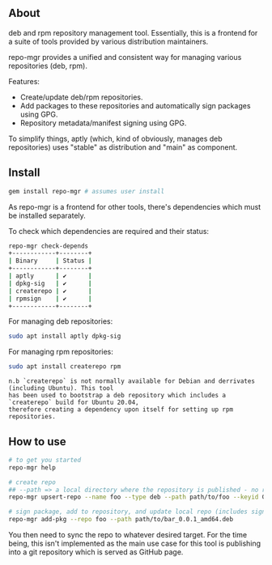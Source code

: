 ## About

deb and rpm repository management tool. Essentially, this is a frontend for a suite of tools provided by various distribution maintainers.

repo-mgr provides a unified and consistent way for managing various repositories (deb, rpm).

Features:

 * Create/update deb/rpm repositories.
 * Add packages to these repositories and automatically sign packages using GPG.
 * Repository metadata/manifest signing using GPG.

To simplify things, aptly (which, kind of obviously, manages deb repositories) uses "stable" as distribution and "main" as component.

## Install

```bash
gem install repo-mgr # assumes user install
```

As repo-mgr is a frontend for other tools, there's dependencies which must be installed separately.

To check which dependencies are required and their status:

```bash
repo-mgr check-depends
+------------+--------+
| Binary     | Status |
+------------+--------+
| aptly      | ✔      |
| dpkg-sig   | ✔      |
| createrepo | ✔      |
| rpmsign    | ✔      |
+------------+--------+
```

For managing deb repositories:

```bash
sudo apt install aptly dpkg-sig
```

For managing rpm repositories:

```bash
sudo apt install createrepo rpm
```

    n.b `createrepo` is not normally available for Debian and derrivates (including Ubuntu). This tool
    has been used to bootstrap a deb repository which includes a `createrepo` build for Ubuntu 20.04,
    therefore creating a dependency upon itself for setting up rpm repositories.

## How to use

```bash
# to get you started
repo-mgr help

# create repo
## --path => a local directory where the repository is published - no remote support at the moment
repo-mgr upsert-repo --name foo --type deb --path path/to/foo --keyid GPGKEYID

# sign package, add to repository, and update local repo (includes sign release manifest)
repo-mgr add-pkg --repo foo --path path/to/bar_0.0.1_amd64.deb
```

You then need to sync the repo to whatever desired target. For the time being, this isn't implemented as the main use case for this tool is publishing into a git repository which is served as GitHub page.
